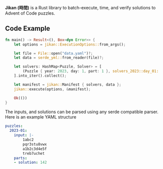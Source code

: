 **Jikan (時間)** is a Rust library to batch-execute, time, and verify solutions to Advent of Code puzzles.

## Code Example
```rs
fn main() -> Result<(), Box<dyn Error>> {
    let options = jikan::ExecutionOptions::from_args();

    let file = File::open("data.yaml")?;
    let data = serde_yml::from_reader(file)?;

    let solvers: HashMap<Puzzle, Solver> = [
        (Puzzle { year: 2023, day: 1, part: 1 }, solvers_2023::day_01::solve_part_1 as Solver)
    ].into_iter().collect();

    let manifest = jikan::Manifest { solvers, data };
    jikan::execute(options, &manifest);

    Ok(())
}
```

The inputs, and solutions can be parsed using any serde compatible parser.
Here is an example YAML structure
```yaml
puzzles: 
  2023-01:
    input: |-
        1abc2
        pqr3stu8vwx
        a1b2c3d4e5f
        treb7uchet
    parts:
    - solution: 142
```